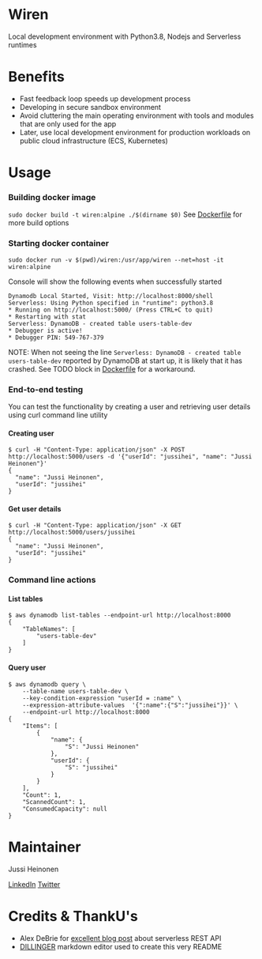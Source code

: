 # Wiren
Local development environment with Python3.8, Nodejs and Serverless runtimes

# Benefits

 * Fast feedback loop speeds up development process 
 * Developing in secure sandbox environment
 * Avoid cluttering the main operating environment with tools and modules that are only used for the app
 * Later, use local development environment for production workloads on public cloud infrastructure (ECS, Kubernetes)

# Usage

### Building docker image
`sudo docker build -t wiren:alpine ./$(dirname $0)`
See [Dockerfile](https://github.com/jussiheinonen/wiren/blob/master/Dockerfile) for more build options

### Starting docker container
`sudo docker run -v $(pwd)/wiren:/usr/app/wiren --net=host -it wiren:alpine`

 Console will show the following events when successfully started
 ```
 Dynamodb Local Started, Visit: http://localhost:8000/shell
 Serverless: Using Python specified in "runtime": python3.8
 * Running on http://localhost:5000/ (Press CTRL+C to quit)
 * Restarting with stat
Serverless: DynamoDB - created table users-table-dev
 * Debugger is active!
 * Debugger PIN: 549-767-379
 ```
NOTE: When not seeing the line `Serverless: DynamoDB - created table users-table-dev` reported by DynamoDB at start up, it is likely that it has crashed. See TODO block in [Dockerfile](https://github.com/jussiheinonen/wiren/blob/master/Dockerfile) for a workaround.

### End-to-end testing
You can test the functionality by creating a user and retrieving user details using curl command  line utility

#### Creating user
```
$ curl -H "Content-Type: application/json" -X POST http://localhost:5000/users -d '{"userId": "jussihei", "name": "Jussi Heinonen"}'
{
  "name": "Jussi Heinonen", 
  "userId": "jussihei"
}
```
#### Get user details
```
$ curl -H "Content-Type: application/json" -X GET http://localhost:5000/users/jussihei
{
  "name": "Jussi Heinonen", 
  "userId": "jussihei"
}
```

### Command line actions

#### List tables
```
$ aws dynamodb list-tables --endpoint-url http://localhost:8000
{
    "TableNames": [
        "users-table-dev"
    ]
}
```

#### Query user 
```
$ aws dynamodb query \
    --table-name users-table-dev \
    --key-condition-expression "userId = :name" \
    --expression-attribute-values  '{":name":{"S":"jussihei"}}' \
    --endpoint-url http://localhost:8000
{
    "Items": [
        {
            "name": {
                "S": "Jussi Heinonen"
            },
            "userId": {
                "S": "jussihei"
            }
        }
    ],
    "Count": 1,
    "ScannedCount": 1,
    "ConsumedCapacity": null
}

```

# Maintainer
Jussi Heinonen

[LinkedIn](https://linkedin.com/in/jussiheinonen/)  [Twitter](https://twitter.com/jussihei/)

# Credits & ThankU's

* Alex DeBrie for [excellent blog post](https://www.serverless.com/blog/flask-python-rest-api-serverless-lambda-dynamodb) about serverless REST API
* [DILLINGER](https://dillinger.io/) markdown editor used to create this very README